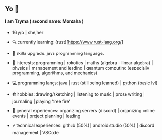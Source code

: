 ## Yo 👾

#### I am Tayma ( second name: Montaha )
* 16 y/o | she/her

- 🔍 currently learning: (rust)[https://www.rust-lang.org/]
  
- 🔧 skills upgrade: java programming language.

- 🔭 interests: programming | robotics | maths (algebra - linear algebra) | physics | management and leading | quantum computing (especially programming, algorithms, and mechanics)

- 💻 programming langs: java | rust (still being learned) | python (basic lvl)

- ⚽ hobbies: drawing/sketching | listening to music | prose writing | journaling | playing 'free fire'

- 💼 general experiences: organizing servers (discord) | organizing online events | project planning | leading

- ⚡ technical experiences: github (50%) | android studio (50%) | discord management | VSCode
